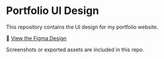 
# Portfolio UI Design

This repository contains the UI design for my portfolio website.

🔗 [View the Figma Design](https://www.figma.com/design/aV1VCPfzXjatXrFAXOAaRC/Portfolio?node-id=0-1&t=kXM3fhQjqppf8MVH-1)

Screenshots or exported assets are included in this repo.
